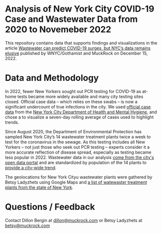 # Analysis of New York City COVID-19 Case and Wastewater Data from 2020 to Novemeber 2022

This repository contains data that supports findings and visualizations in the article [Wastewater can predict COVID-19 surges, but NYC’s data remains elusive](link) published by WNYC/Gothamist and MuckRock on December 15, 2022. 


# Data and Methodology
In 2022, fewer New Yorkers sought out PCR testing for COVID-19 as at-home tests became more widely available and many city testing sites closed. Official case data – which relies on these swabs – is now a significant undercount of true infections in the city. We used [official case data](https://github.com/DillonBergin/nyc_wastewater/blob/main/data/raw/cases-by-day.csv) from the [New York City Department of Health and Mental Hygiene](https://github.com/nychealth/coronavirus-data), and chose a to visualize a seven-day rolling average of cases used to highlight trends. 

Since August 2020, the Department of Environmental Protection has sampled New York City’s 14 wastewater treatment plants twice a week to test for the coronavirus in the sewage. As this testing includes all New Yorkers – not just those who seek out PCR testing – experts consider it a more accurate reflection of disease spread, especially as testing became less popular in 2022. Wastewater data in our analysis [come from the city's open data portal](https://data.cityofnewyork.us/Health/SARS-CoV-2-concentrations-measured-in-NYC-Wastewat/f7dc-2q9f/) and are standardized by population of the 14 plants to [provide a city-wide trend](https://github.com/DillonBergin/nyc_wastewater/blob/main/data/processed/wasterwater_daily_avg.csv). 

The geolocations for New York Cityu wastewater plants were gathered by Betsy Ladyzhets using Google Maps and [a list of watewaster treatment plants from the state of New York](https://data.ny.gov/Energy-Environment/Wastewater-Treatment-Plants/2v6p-juki).

# Questions / Feedback
Contact Dillon Bergin at dillon@muckrock.com or Betsy Ladyzhets at betsy@muckrock.com 
